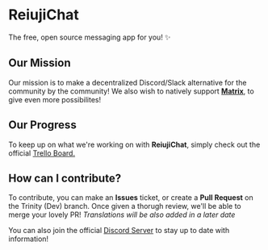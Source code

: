 # ReiujiChat
The free, open source messaging app for you! ✨
## Our Mission
Our mission is to make a decentralized Discord/Slack alternative for the community by the community!
We also wish to natively support **[Matrix](https://matrix.org/)**, to give even more possibilites!
## Our Progress
To keep up on what we're working on with **ReiujiChat**, simply check out the official [Trello Board.](https://trello.com/b/EEppMNBm/reiujichat)
## How can I contribute?
To contribute, you can make an **Issues** ticket, or create a **Pull Request** on the Trinity (Dev) branch. Once given a thorugh review, we'll be able to merge your lovely PR!
*Translations will be also added in a later date*

You can also join the official [Discord Server](https://discord.gg/cM477TZ8TT) to stay up to date with information!
